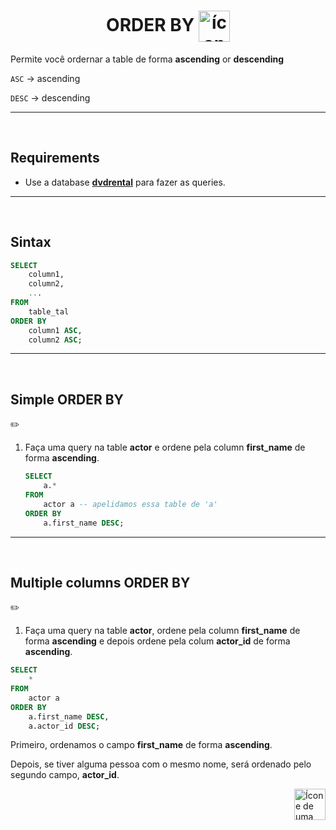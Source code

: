 <h1 align="center">
    ORDER BY
    <img src="https://img.icons8.com/color/512/alphabetical-sorting.png" alt="ícones com as letras 'a' , 'z' representando a ordenação dos dados" width="50px" align="center">
</h1>

Permite você ordernar a table de forma **ascending** or **descending** 

`ASC` -> ascending

`DESC` -> descending

<hr>
<br>

## Requirements
* Use a database [**dvdrental**](https://github.com/lGabrielDev/06.postgreSQL/blob/main/2.praticando/7.pg_restore.md/#pgadmin4) para fazer as queries.
<hr>
<br>

## Sintax

```sql
SELECT
    column1,
    column2,
    ...
FROM
    table_tal
ORDER BY
    column1 ASC,
    column2 ASC;
```

<hr>
<br>

## Simple ORDER BY

:pencil2:

1. Faça uma query na table **actor** e ordene pela column **first_name** de forma **ascending**.

    ```sql
    SELECT
        a.*
    FROM
        actor a -- apelidamos essa table de 'a'
    ORDER BY 
        a.first_name DESC;
    ```
<hr>
<br>

## Multiple columns ORDER BY
:pencil2:

1. Faça uma query na table **actor**, ordene pela column **first_name** de forma **ascending** e depois ordene pela colum **actor_id** de forma **ascending**.

```sql
SELECT
    *
FROM
    actor a
ORDER BY
    a.first_name DESC,
    a.actor_id DESC;
```


Primeiro, ordenamos o campo **first_name** de forma **ascending**.

Depois, se tiver alguma pessoa com o mesmo nome, será ordenado pelo segundo campo, **actor_id**. 


<!-- Next Page Button -->
<a href="https://github.com/lGabrielDev/06.postgreSQL/blob/main/2.praticando/11.distinct.md">
    <img alt="Ícone de uma seta apontada para direita, representando um link para a próxima página" src="https://cdn-icons-png.flaticon.com/512/8875/8875266.png" width="50px" height="50px" align="right">
</a>
